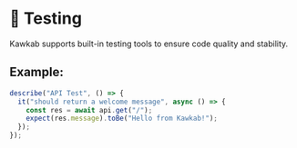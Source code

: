 # 🧪 Testing

Kawkab supports built-in testing tools to ensure code quality and stability.

## Example:

```typescript
describe("API Test", () => {
  it("should return a welcome message", async () => {
    const res = await api.get("/");
    expect(res.message).toBe("Hello from Kawkab!");
  });
});
``` 
